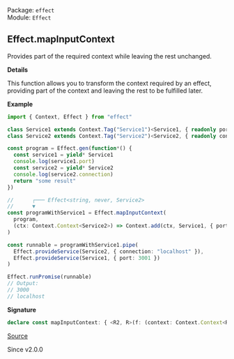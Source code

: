 Package: `effect`<br />
Module: `Effect`<br />

## Effect.mapInputContext

Provides part of the required context while leaving the rest unchanged.

**Details**

This function allows you to transform the context required by an effect,
providing part of the context and leaving the rest to be fulfilled later.

**Example**

```ts
import { Context, Effect } from "effect"

class Service1 extends Context.Tag("Service1")<Service1, { readonly port: number }>() {}
class Service2 extends Context.Tag("Service2")<Service2, { readonly connection: string }>() {}

const program = Effect.gen(function*() {
  const service1 = yield* Service1
  console.log(service1.port)
  const service2 = yield* Service2
  console.log(service2.connection)
  return "some result"
})

//      ┌─── Effect<string, never, Service2>
//      ▼
const programWithService1 = Effect.mapInputContext(
  program,
  (ctx: Context.Context<Service2>) => Context.add(ctx, Service1, { port: 3000 })
)

const runnable = programWithService1.pipe(
  Effect.provideService(Service2, { connection: "localhost" }),
  Effect.provideService(Service1, { port: 3001 })
)

Effect.runPromise(runnable)
// Output:
// 3000
// localhost
```

**Signature**

```ts
declare const mapInputContext: { <R2, R>(f: (context: Context.Context<R2>) => Context.Context<R>): <A, E>(self: Effect<A, E, R>) => Effect<A, E, R2>; <A, E, R, R2>(self: Effect<A, E, R>, f: (context: Context.Context<R2>) => Context.Context<R>): Effect<A, E, R2>; }
```

[Source](https://github.com/Effect-TS/effect/tree/main/packages/effect/src/Effect.ts#L7482)

Since v2.0.0